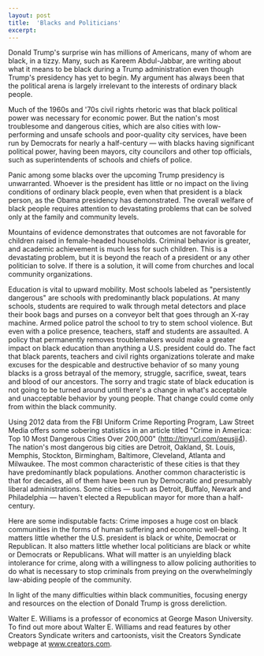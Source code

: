 ```yaml
---
layout: post
title:  'Blacks and Politicians'
excerpt:
---
```




Donald Trump's surprise win has millions of Americans, many of whom are black, in a tizzy. Many, such as Kareem Abdul-Jabbar, are writing about what it means to be black during a Trump administration even though Trump's presidency has yet to begin. My argument has always been that the political arena is largely irrelevant to the interests of ordinary black people.

Much of the 1960s and '70s civil rights rhetoric was that black political power was necessary for economic power. But the nation's most troublesome and dangerous cities, which are also cities with low-performing and unsafe schools and poor-quality city services, have been run by Democrats for nearly a half-century — with blacks having significant political power, having been mayors, city councilors and other top officials, such as superintendents of schools and chiefs of police.

Panic among some blacks over the upcoming Trump presidency is unwarranted. Whoever is the president has little or no impact on the living conditions of ordinary black people, even when that president is a black person, as the Obama presidency has demonstrated. The overall welfare of black people requires attention to devastating problems that can be solved only at the family and community levels.

Mountains of evidence demonstrates that outcomes are not favorable for children raised in female-headed households. Criminal behavior is greater, and academic achievement is much less for such children. This is a devastating problem, but it is beyond the reach of a president or any other politician to solve. If there is a solution, it will come from churches and local community organizations.



Education is vital to upward mobility. Most schools labeled as "persistently dangerous" are schools with predominantly black populations. At many schools, students are required to walk through metal detectors and place their book bags and purses on a conveyor belt that goes through an X-ray machine. Armed police patrol the school to try to stem school violence. But even with a police presence, teachers, staff and students are assaulted. A policy that permanently removes troublemakers would make a greater impact on black education than anything a U.S. president could do. The fact that black parents, teachers and civil rights organizations tolerate and make excuses for the despicable and destructive behavior of so many young blacks is a gross betrayal of the memory, struggle, sacrifice, sweat, tears and blood of our ancestors. The sorry and tragic state of black education is not going to be turned around until there's a change in what's acceptable and unacceptable behavior by young people. That change could come only from within the black community.

Using 2012 data from the FBI Uniform Crime Reporting Program, Law Street Media offers some sobering statistics in an article titled "Crime in America: Top 10 Most Dangerous Cities Over 200,000" (http://tinyurl.com/qeusjj4). The nation's most dangerous big cities are Detroit, Oakland, St. Louis, Memphis, Stockton, Birmingham, Baltimore, Cleveland, Atlanta and Milwaukee. The most common characteristic of these cities is that they have predominantly black populations. Another common characteristic is that for decades, all of them have been run by Democratic and presumably liberal administrations. Some cities — such as Detroit, Buffalo, Newark and Philadelphia — haven't elected a Republican mayor for more than a half-century.

Here are some indisputable facts: Crime imposes a huge cost on black communities in the forms of human suffering and economic well-being. It matters little whether the U.S. president is black or white, Democrat or Republican. It also matters little whether local politicians are black or white or Democrats or Republicans. What will matter is an unyielding black intolerance for crime, along with a willingness to allow policing authorities to do what is necessary to stop criminals from preying on the overwhelmingly law-abiding people of the community.

In light of the many difficulties within black communities, focusing energy and resources on the election of Donald Trump is gross dereliction.

Walter E. Williams is a professor of economics at George Mason University. To find out more about Walter E. Williams and read features by other Creators Syndicate writers and cartoonists, visit the Creators Syndicate webpage at www.creators.com.
